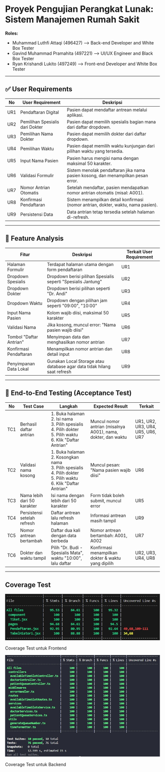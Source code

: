 # Proyek Pengujian Perangkat Lunak: Sistem Manajemen Rumah Sakit

**Roles:**
- Muhammad Luthfi Attaqi (496427) --> Back-end Developer and White Box Tester
- Gavind Muhammad Pramahita (497221) --> UI/UX Engineer and Black Box Tester
- Ryan Krishandi Lukito (497249) --> Front-end Developer and White Box Tester

---

## ✅ User Requirements

| No  | User Requirement                   | Deskripsi                                                                 |
|-----|------------------------------------|---------------------------------------------------------------------------|
| UR1 | Pendaftaran Digital                | Pasien dapat mendaftar antrean melalui aplikasi.                          |
| UR2 | Pemilihan Spesialis dari Dokter   | Pasien dapat memilih spesialis bagian mana dari daftar dropdown.         |
| UR3 | Pemilihan Nama Dokter             | Pasien dapat memilih dokter dari daftar dropdown.                        |
| UR4 | Pemilihan Waktu                   | Pasien dapat memilih waktu kunjungan dari pilihan waktu yang tersedia.   |
| UR5 | Input Nama Pasien                 | Pasien harus mengisi nama dengan maksimal 50 karakter.                   |
| UR6 | Validasi Formulir                 | Sistem menolak pendaftaran jika nama pasien kosong, dan menampilkan pesan error. |
| UR7 | Nomor Antrian Otomatis            | Setelah mendaftar, pasien mendapatkan nomor antrian otomatis (misal: A001). |
| UR8 | Konfirmasi Pendaftaran            | Sistem menampilkan detail konfirmasi (nomor antrian, dokter, waktu, nama pasien). |
| UR9 | Persistensi Data                  | Data antrian tetap tersedia setelah halaman di-refresh.                  |

---

## 🧩 Feature Analysis

| Fitur                   | Deskripsi                                                                 | Terkait User Requirement |
|-------------------------|--------------------------------------------------------------------------|---------------------------|
| Halaman Formulir        | Terdapat halaman utama dengan form pendaftaran                           | UR1                       |
| Dropdown Spesialis      | Dropdown berisi pilihan Spesialis seperti "Spesialis Jantung"            | UR2                       |
| Dropdown Dokter         | Dropdown berisi pilihan seperti "Dr. Andi"                                | UR3                       |
| Dropdown Waktu          | Dropdown dengan pilihan jam seperti "09:00", "10:00"                      | UR4                       |
| Input Nama Pasien       | Kolom wajib diisi, maksimal 50 karakter                                  | UR5                       |
| Validasi Nama           | Jika kosong, muncul error: "Nama pasien wajib diisi"                     | UR6                       |
| Tombol "Daftar Antrian" | Menyimpan data dan menghasilkan nomor antrian                            | UR7                       |
| Konfirmasi Pendaftaran  | Menampilkan nomor antrian dan detail input                               | UR8                       |
| Penyimpanan Data Lokal  | Gunakan Local Storage atau database agar data tidak hilang saat refresh  | UR9                       |

---

## 🧪 End-to-End Testing (Acceptance Test)

| No  | Test Case                    | Langkah                                                                                                                                     | Expected Result                                                        | Terkait                     |
|-----|------------------------------|--------------------------------------------------------------------------------------------------------------------------------------------|------------------------------------------------------------------------|-----------------------------|
| TC1 | Berhasil daftar antrian     | 1. Buka halaman<br>2. Isi nama<br>3. Pilih spesialis<br>4. Pilih dokter<br>5. Pilih waktu<br>6. Klik "Daftar Antrian"                      | Muncul nomor antrian (misalnya A001), nama, dokter, dan waktu         | UR1, UR2, UR3, UR4, UR5, UR6, UR7 |
| TC2 | Validasi nama kosong        | 1. Buka halaman<br>2. Kosongkan nama<br>3. Pilih spesialis<br>4. Pilih dokter<br>5. Pilih waktu<br>6. Klik "Daftar Antrian"                 | Muncul pesan: "Nama pasien wajib diisi"                               | UR6                         |
| TC3 | Nama lebih dari 50 karakter | Isi nama dengan lebih dari 50 karakter                                                                                                     | Form tidak boleh submit, muncul error                                 | UR5                         |
| TC4 | Persistensi setelah refresh | Daftar antrean lalu refresh halaman                                                                                                        | Informasi antrean masih tampil                                        | UR9                         |
| TC5 | Nomor antrean bertambah     | Daftar dua kali dengan data berbeda                                                                                                        | Nomor antrean bertambah: A001, A002                                   | UR7                         |
| TC6 | Dokter dan waktu tampil     | Pilih "Dr. Budi - Spesialis Mata", waktu "10:00", lalu daftar                                                                              | Konfirmasi menampilkan dokter & waktu yang dipilih                    | UR2, UR3, UR4, UR8          |

---

## Coverage Test

![Coverage Test Result for Front-end](images/coveragetest.jpeg)

Coverage Test untuk Frontend

![Coverage Test Result Back-end](images/coveragebe.jpeg)

Coverage Test untuk Backend
